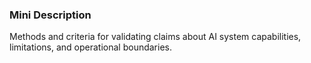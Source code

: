### Mini Description

Methods and criteria for validating claims about AI system capabilities, limitations, and operational boundaries.
